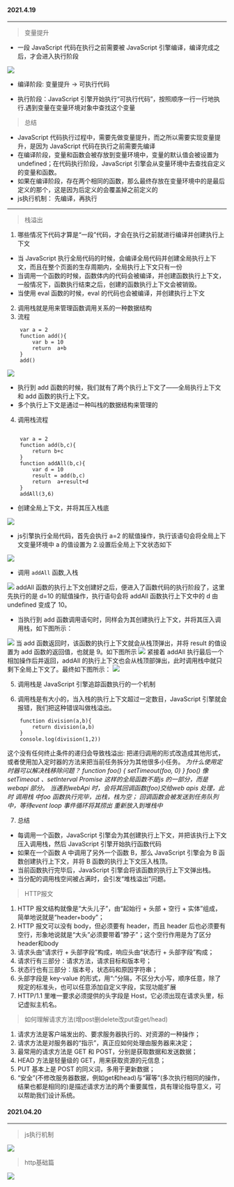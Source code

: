 #### 2021.4.19
---
> 变量提升
* 一段 JavaScript 代码在执行之前需要被 JavaScript 引擎编译，编译完成之后，才会进入执行阶段
<img src="./images/compile.png">

* 编译阶段: 变量提升 -> 可执行代码

* 执行阶段：JavaScript 引擎开始执行“可执行代码”，按照顺序一行一行地执行.遇到变量在变量环境对象中查找这个变量

> 总结
* JavaScript 代码执行过程中，需要先做变量提升，而之所以需要实现变量提升，是因为 JavaScript 代码在执行之前需要先编译
* 在编译阶段，变量和函数会被存放到变量环境中，变量的默认值会被设置为 undefined；在代码执行阶段，JavaScript 引擎会从变量环境中去查找自定义的变量和函数。
* 如果在编译阶段，存在两个相同的函数，那么最终存放在变量环境中的是最后定义的那个，这是因为后定义的会覆盖掉之前定义的
* js执行机制： 先编译，再执行

---
> 栈溢出
1. 哪些情况下代码才算是“一段”代码，才会在执行之前就进行编译并创建执行上下文
* 当 JavaScript 执行全局代码的时候，会编译全局代码并创建全局执行上下文，而且在整个页面的生存周期内，全局执行上下文只有一份
* 当调用一个函数的时候，函数体内的代码会被编译，并创建函数执行上下文，一般情况下，函数执行结束之后，创建的函数执行上下文会被销毁。
* 当使用 eval 函数的时候，eval 的代码也会被编译，并创建执行上下文
2. 调用栈就是用来管理函数调用关系的一种数据结构
3. 流程
```
    var a = 2
    function add(){
        var b = 10
        return  a+b
    }
    add()
```
<img src="./images/guide.png">

* 执行到 add 函数的时候，我们就有了两个执行上下文了——全局执行上下文和 add 函数的执行上下文。
* 多个执行上下文是通过一种叫栈的数据结构来管理的
4. 调用栈流程
```

    var a = 2
    function add(b,c){
        return b+c
    }
    function addAll(b,c){
        var d = 10
        result = add(b,c)
        return  a+result+d
    }
    addAll(3,6)
```
* 创建全局上下文，并将其压入栈底
<img src="./images/step1.png">

* js引擎执行全局代码，首先会执行 a=2 的赋值操作，执行该语句会将全局上下文变量环境中 a 的值设置为 2.设置后全局上下文状态如下
<img src="./images/step2.png">

* 调用 `addAll` 函数,入栈
<img src="./images/step3.png">
addAll 函数的执行上下文创建好之后，便进入了函数代码的执行阶段了，这里先执行的是 d=10 的赋值操作，执行语句会将 addAll 函数执行上下文中的 d 由 undefined 变成了 10。

* 当执行到 add 函数调用语句时，同样会为其创建执行上下文，并将其压入调用栈，如下图所示：
<img src="./images/step4.png">
当 add 函数返回时，该函数的执行上下文就会从栈顶弹出，并将 result 的值设置为 add 函数的返回值，也就是 9。如下图所示
<img src="./images/step5.png">
紧接着 addAll 执行最后一个相加操作后并返回，addAll 的执行上下文也会从栈顶部弹出，此时调用栈中就只剩下全局上下文了。最终如下图所示：
<img src="./images/step6.png">

5. 调用栈是 JavaScript 引擎追踪函数执行的一个机制

6. 调用栈是有大小的，当入栈的执行上下文超过一定数目，JavaScript 引擎就会报错，我们把这种错误叫做栈溢出。
```
    function division(a,b){
        return division(a,b)
    }
    console.log(division(1,2))
```
这个没有任何终止条件的递归会导致栈溢出: 把递归调用的形式改造成其他形式，或者使用加入定时器的方法来把当前任务拆分为其他很多小任务。
*为什么使用定时器可以解决栈移除问题？ function foo() { setTimeout(foo, 0) } foo() 像setTimeout 、setInterval Promise 这样的全局函数不是js 的一部分，而是webapi 部分。 当遇到webApi 时，会将其回调函数(foo)交给web apis 处理，此时 调用栈 中foo 函数执行完毕，出栈，栈为空； 回调函数会被发送到任务队列中，等待event loop 事件循环将其捞出 重新放入到堆栈中*

7. 总结
* 每调用一个函数，JavaScript 引擎会为其创建执行上下文，并把该执行上下文压入调用栈，然后 JavaScript 引擎开始执行函数代码
* 如果在一个函数 A 中调用了另外一个函数 B，那么 JavaScript 引擎会为 B 函数创建执行上下文，并将 B 函数的执行上下文压入栈顶。
* 当前函数执行完毕后，JavaScript 引擎会将该函数的执行上下文弹出栈。
* 当分配的调用栈空间被占满时，会引发“堆栈溢出”问题。

> HTTP报文
1. HTTP 报文结构就像是“大头儿子”，由“起始行 + 头部 + 空行 + 实体”组成，简单地说就是“header+body”；
2. HTTP 报文可以没有 body，但必须要有 header，而且 header 后也必须要有空行，形象地说就是“大头”必须要带着“脖子”；这个空行作用是为了区分header和body
3. 请求头由“请求行 + 头部字段”构成，响应头由“状态行 + 头部字段”构成；
4. 请求行有三部分：请求方法，请求目标和版本号；
5. 状态行也有三部分：版本号，状态码和原因字符串；
6. 头部字段是 key-value 的形式，用“:”分隔，不区分大小写，顺序任意，除了规定的标准头，也可以任意添加自定义字段，实现功能扩展
7. HTTP/1.1 里唯一要求必须提供的头字段是 Host，它必须出现在请求头里，标记虚拟主机名。

> 如何理解请求方法(增post删delete改put查get/head)
1. 请求方法是客户端发出的、要求服务器执行的、对资源的一种操作；
2. 请求方法是对服务器的“指示”，真正应如何处理由服务器来决定；
3. 最常用的请求方法是 GET 和 POST，分别是获取数据和发送数据；
4. HEAD 方法是轻量级的 GET，用来获取资源的元信息；
5. PUT 基本上是 POST 的同义词，多用于更新数据；
6. “安全”(不修改服务器数据，例如get和head)与“幂等”(多次执行相同的操作，结果也都是相同的)是描述请求方法的两个重要属性，具有理论指导意义，可以帮助我们设计系统。

#### 2021.04.20
---
> js执行机制
<img src="./images/js-excute.png">

> http基础篇
<img src="./images/http-junior.png">